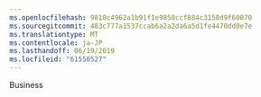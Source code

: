 ```yaml
---
ms.openlocfilehash: 9810c4962a1b91f1e9850ccf884c3158d9f60070
ms.sourcegitcommit: 483c777a1537ccab6a2a2da6a5d1fe4470dd0e7e
ms.translationtype: MT
ms.contentlocale: ja-JP
ms.lasthandoff: 06/19/2019
ms.locfileid: "61550527"
---
```

Business